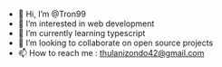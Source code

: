 - 👋 Hi, I’m @Tron99
- 👀 I’m interested in web development 
- 🌱 I’m currently learning typescript
- 💞️ I’m looking to collaborate on open source projects
- 📫 How to reach me : thulanizondo42@gmail.com 

<!---
Tron99/Tron99 is a ✨ special ✨ repository because its `README.md` (this file) appears on your GitHub profile.
You can click the Preview link to take a look at your changes.
--->
